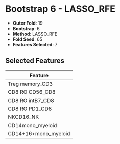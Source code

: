 # Bootstrap 6 - LASSO_RFE

- **Outer Fold**: 19
- **Bootstrap**: 6
- **Method**: LASSO_RFE
- **Fold Seed**: 65
- **Features Selected**: 7

## Selected Features

| Feature |
|---------|
| Treg memory_CD3 |
| CD8 RO CD56_CD8 |
| CD8 RO intB7_CD8 |
| CD8 RO PD1_CD8 |
| NKCD16_NK |
| CD14mono_myeloid |
| CD14+16+mono_myeloid |
